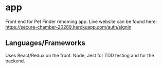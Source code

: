 # app
Front end for Pet Finder rehoming app.
Live website can be found here:
https://secure-chamber-20289.herokuapp.com/auth/signin

## Languages/Frameworks
Uses React/Redux on the front. Node, Jest for TDD testing and for the backend.
